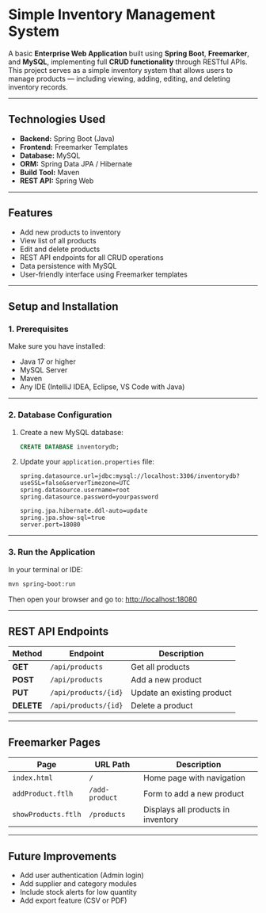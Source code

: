 # Simple Inventory Management System

A basic **Enterprise Web Application** built using **Spring Boot**, **Freemarker**, and **MySQL**, implementing full **CRUD functionality** through RESTful APIs.
This project serves as a simple inventory system that allows users to manage products — including viewing, adding, editing, and deleting inventory records.

---

## Technologies Used

* **Backend:** Spring Boot (Java)
* **Frontend:** Freemarker Templates
* **Database:** MySQL
* **ORM:** Spring Data JPA / Hibernate
* **Build Tool:** Maven
* **REST API:** Spring Web

---

## Features

* Add new products to inventory
* View list of all products
* Edit and delete products
* REST API endpoints for all CRUD operations
* Data persistence with MySQL
* User-friendly interface using Freemarker templates

---

## Setup and Installation

### 1. Prerequisites

Make sure you have installed:

* Java 17 or higher
* MySQL Server
* Maven
* Any IDE (IntelliJ IDEA, Eclipse, VS Code with Java)

---

### 2. Database Configuration

1. Create a new MySQL database:

   ```sql
   CREATE DATABASE inventorydb;
   ```
2. Update your `application.properties` file:

   ```properties
   spring.datasource.url=jdbc:mysql://localhost:3306/inventorydb?useSSL=false&serverTimezone=UTC
   spring.datasource.username=root
   spring.datasource.password=yourpassword

   spring.jpa.hibernate.ddl-auto=update
   spring.jpa.show-sql=true
   server.port=18080
   ```

---

### 3. Run the Application

In your terminal or IDE:

```bash
mvn spring-boot:run
```

Then open your browser and go to:
[http://localhost:18080](http://localhost:18080)

---

## REST API Endpoints

| Method     | Endpoint             | Description                |
| ---------- | -------------------- | -------------------------- |
| **GET**    | `/api/products`      | Get all products           |
| **POST**   | `/api/products`      | Add a new product          |
| **PUT**    | `/api/products/{id}` | Update an existing product |
| **DELETE** | `/api/products/{id}` | Delete a product           |

---

## Freemarker Pages

| Page                | URL Path       | Description                        |
| ------------------- | -------------- | ---------------------------------- |
| `index.html`        | `/`            | Home page with navigation          |
| `addProduct.ftlh`   | `/add-product` | Form to add a new product          |
| `showProducts.ftlh` | `/products`    | Displays all products in inventory |

---

## Future Improvements

* Add user authentication (Admin login)
* Add supplier and category modules
* Include stock alerts for low quantity
* Add export feature (CSV or PDF)
